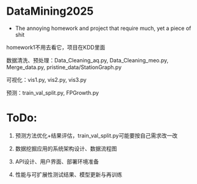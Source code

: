 # DataMining2025
- The annoying homework and project that require much, yet a piece of shit

homework1不用去看它，项目在KDD里面

  数据清洗、预处理：Data_Cleaning_aq.py, Data_Cleaning_meo.py, Merge_data.py, pristine_data/StationGraph.py
  
  可视化：vis1.py, vis2.py, vis3.py
  
  预测：train_val_split.py, FPGrowth.py

# ToDo: 
  1. 预测方法优化+结果评估，train_val_split.py可能要按自己需求改一改
  
  2. 数据挖掘应用的系统架构设计、数据流程图

  3. API设计、用户界面、部署环境准备

  4. 性能与可扩展性测试结果、模型更新与再训练
